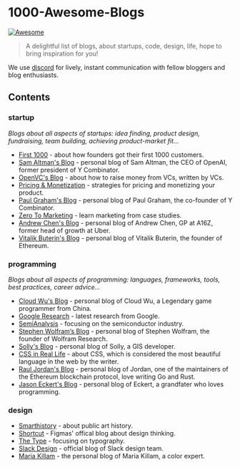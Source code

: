 # 1000-Awesome-Blogs 
[![Awesome](https://awesome.re/badge.svg)](https://awesome.re)
> A delightful list of blogs, about startups, code, design, life, hope to bring inspiration for you!

We use [discord](https://discord.gg/tpp8ckjrPn) for lively, instant communication with fellow bloggers and blog enthusiasts.

## Contents

### startup

*Blogs about all aspects of startups: idea finding, product design, fundraising, team building, achieving product-market fit...*
- [First 1000](https://read.first1000.co/archive) -  about how founders got their first 1000 customers.
- [Sam Altman's Blog](https://adamrackis.dev/) - personal blog of Sam Altman, the CEO of OpenAI, former president of Y Combinator.
- [OpenVC's Blog](https://openvc.app/blog) - about how to raise money from VCs, written by VCs.
- [Pricing & Monetization](https://taprun.com/articles/) - strategies for pricing and monetizing your product.
- [Paul Graham's Blog](https://paulgraham.com/articles.html) - personal blog of Paul Graham, the co-founder of Y Combinator.
- [Zero To Marketing](https://www.zerotomarketing.com/newsletter) - learn marketing from case studies.
- [Andrew Chen's Blog](https://andrewchen.com/recent/) - personal blog of Andrew Chen, GP at A16Z, former head of growth at Uber.
- [Vitalik Buterin's Blog](https://vitalik.eth.limo/) - personal blog of Vitalik Buterin, the founder of Ethereum.

### programming
*Blogs about all aspects of programming: languages, frameworks, tools, best practices, career advice...*

- [Cloud Wu's Blog](https://blog.codingnow.com/2024/04/death.html#more) - personal blog of Cloud Wu, a Legendary game programmer from China.
- [Google Research](https://research.google/blog/) - latest research from Google.
- [SemiAnalysis](https://www.semianalysis.com/?sort=new) - focusing on the semiconductor industry.
- [Stephen Wolfram‘s Blog](https://writings.stephenwolfram.com/) - personal blog of Stephen Wolfram, the founder of Wolfram Research.
- [Solly's Blog](https://blogthedata.com/) - personal blog of Solly, a GIS developer.
- [CSS in Real Life](https://css-irl.info/) - about CSS, which is considered the most beautiful language in the web by the writer.
- [Raul Jordan's Blog](https://rauljordan.com/) - personal blog of Jordan, one of the maintainers of the Ethereum blockchain protocol, love writing Go and Rust.
- [Jason Eckert's Blog](https://jasoneckert.github.io/) - personal blog of Eckert, a grandfater who loves programming.

### design

- [Smarthistory](https://smarthistory.org/) - about public art history.
- [Shortcut](https://www.figma.com/blog/design-thinking/) - Figmas' offical blog about design thinking.
- [The Type](https://www.thetype.com/) - focusing on typography.
- [Slack Design](https://slack.design/) - official blog of Slack design team.
- [Maria Killam](https://mariakillam.com/blog/) - the personal blog of Maria Killam, a color expert.